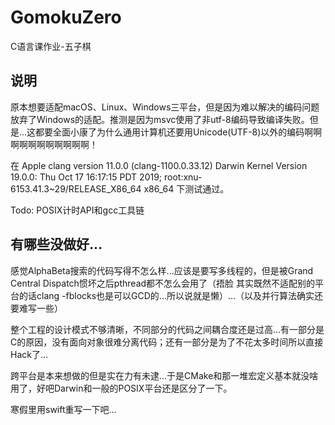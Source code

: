 # GomokuZero
C语言课作业-五子棋

## 说明
原本想要适配macOS、Linux、Windows三平台，但是因为难以解决的编码问题放弃了Windows的适配。推测是因为msvc使用了非utf-8编码导致编译失败。但是...这都要全面小康了为什么通用计算机还要用Unicode(UTF-8)以外的编码啊啊啊啊啊啊啊啊啊啊啊！

在
Apple clang version 11.0.0 (clang-1100.0.33.12)
Darwin Kernel Version 19.0.0: Thu Oct 17 16:17:15 PDT 2019; root:xnu-6153.41.3~29/RELEASE_X86_64 x86_64
下测试通过。

Todo: POSIX计时API和gcc工具链

## 有哪些没做好...

感觉AlphaBeta搜索的代码写得不怎么样...应该是要写多线程的，但是被Grand Central Dispatch惯坏之后pthread都不怎么会用了（捂脸 其实既然不适配别的平台的话clang -fblocks也是可以GCD的...所以说就是懒）...（以及并行算法确实还要难写一些）

整个工程的设计模式不够清晰，不同部分的代码之间耦合度还是过高...有一部分是C的原因，没有面向对象很难分离代码；还有一部分是为了不花太多时间所以直接Hack了...

跨平台是本来想做的但是实在力有未逮...于是CMake和那一堆宏定义基本就没啥用了，好吧Darwin和一般的POSIX平台还是区分了一下。

寒假里用swift重写一下吧...
